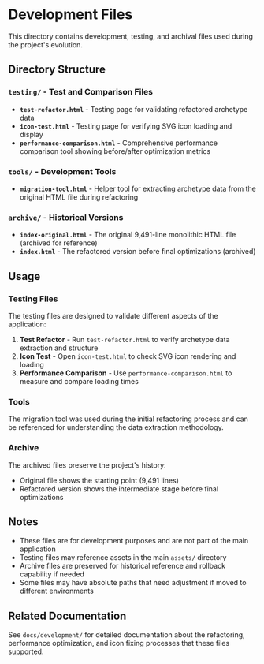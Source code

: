 # Development Files

This directory contains development, testing, and archival files used during the project's evolution.

## Directory Structure

### `testing/` - Test and Comparison Files
- **`test-refactor.html`** - Testing page for validating refactored archetype data
- **`icon-test.html`** - Testing page for verifying SVG icon loading and display
- **`performance-comparison.html`** - Comprehensive performance comparison tool showing before/after optimization metrics

### `tools/` - Development Tools
- **`migration-tool.html`** - Helper tool for extracting archetype data from the original HTML file during refactoring

### `archive/` - Historical Versions
- **`index-original.html`** - The original 9,491-line monolithic HTML file (archived for reference)
- **`index.html`** - The refactored version before final optimizations (archived)

## Usage

### Testing Files
The testing files are designed to validate different aspects of the application:

1. **Test Refactor** - Run `test-refactor.html` to verify archetype data extraction and structure
2. **Icon Test** - Open `icon-test.html` to check SVG icon rendering and loading
3. **Performance Comparison** - Use `performance-comparison.html` to measure and compare loading times

### Tools
The migration tool was used during the initial refactoring process and can be referenced for understanding the data extraction methodology.

### Archive
The archived files preserve the project's history:
- Original file shows the starting point (9,491 lines)
- Refactored version shows the intermediate stage before final optimizations

## Notes

- These files are for development purposes and are not part of the main application
- Testing files may reference assets in the main `assets/` directory
- Archive files are preserved for historical reference and rollback capability if needed
- Some files may have absolute paths that need adjustment if moved to different environments

## Related Documentation

See `docs/development/` for detailed documentation about the refactoring, performance optimization, and icon fixing processes that these files supported.